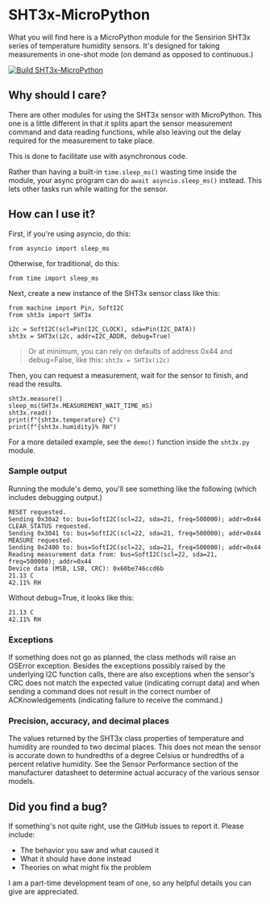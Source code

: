 # SHT3x-MicroPython
What you will find here is a MicroPython module for the Sensirion SHT3x series of temperature humidity sensors. It's designed for taking measurements in one-shot mode (on demand as opposed to continuous.)

[![Build SHT3x-MicroPython](https://github.com/DavesCodeMusings/SHT3x-MicroPython/actions/workflows/build.yml/badge.svg?branch=main)](https://github.com/DavesCodeMusings/SHT3x-MicroPython/actions/workflows/build.yml)

## Why should I care?
There are other modules for using the SHT3x sensor with MicroPython. This one is a little different in that it splits apart the sensor measurement command and data reading functions, while also leaving out the delay required for the measurement to take place.

This is done to facilitate use with asynchronous code.

Rather than having a built-in `time.sleep_ms()` wasting time inside the module, your async program can do `await asyncio.sleep_ms()` instead. This lets other tasks run while waiting for the sensor.

## How can I use it?
First, if you're using asyncio, do this:

```
from asyncio import sleep_ms 
```

Otherwise, for traditional, do this:

```
from time import sleep_ms
```

Next, create a new instance of the SHT3x sensor class like this:

```
from machine import Pin, SoftI2C
from sht3x import SHT3x

i2c = SoftI2C(scl=Pin(I2C_CLOCK), sda=Pin(I2C_DATA))
sht3x = SHT3x(i2c, addr=I2C_ADDR, debug=True)
```

>Or at minimum, you can rely on defaults of address 0x44 and debug=False, like this: `sht3x = SHT3x(i2c)`

Then, you can request a measurement, wait for the sensor to finish, and read the results.

```
sht3x.measure()
sleep_ms(SHT3x.MEASUREMENT_WAIT_TIME_mS)
sht3x.read()
print(f"{sht3x.temperature} C")
print(f"{sht3x.humidity}% RH")
```

For a more detailed example, see the `demo()` function inside the `sht3x.py` module.

### Sample output
Running the module's demo, you'll see something like the following (which includes debugging output.)

```
RESET requested.
Sending 0x30a2 to: bus=SoftI2C(scl=22, sda=21, freq=500000); addr=0x44
CLEAR_STATUS requested.
Sending 0x3041 to: bus=SoftI2C(scl=22, sda=21, freq=500000); addr=0x44
MEASURE requested.
Sending 0x2400 to: bus=SoftI2C(scl=22, sda=21, freq=500000); addr=0x44
Reading measurement data from: bus=SoftI2C(scl=22, sda=21, freq=500000); addr=0x44
Device data (MSB, LSB, CRC): 0x60be746ccd6b
21.13 C
42.11% RH
```

Without debug=True, it looks like this:

```
21.13 C
42.11% RH
```

### Exceptions
If something does not go as planned, the class methods will raise an OSError exception. Besides the exceptions possibly raised by the underlying I2C function calls, there are also exceptions when the sensor's CRC does not match the expected value (indicating corrupt data) and when sending a command does not result in the correct number of ACKnowledgements (indicating failure to receive the command.)

### Precision, accuracy, and decimal places
The values returned by the SHT3x class properties of temperature and humidity are rounded to two decimal places. This does not mean the sensor is accurate down to hundredths of a degree Celsius or hundredths of a percent relative humidity. See the Sensor Performance section of the manufacturer datasheet to determine actual accuracy of the various sensor models.

## Did you find a bug?
If something's not quite right, use the GitHub issues to report it. Please include:

* The behavior you saw and what caused it
* What it should have done instead
* Theories on what might fix the problem

I am a part-time development team of one, so any helpful details you can give are appreciated.
